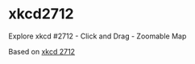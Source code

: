 # xkcd2712
Explore xkcd #2712 - Click and Drag - Zoomable Map


Based on [xkcd 2712](https://xkcd.com/2712/)
